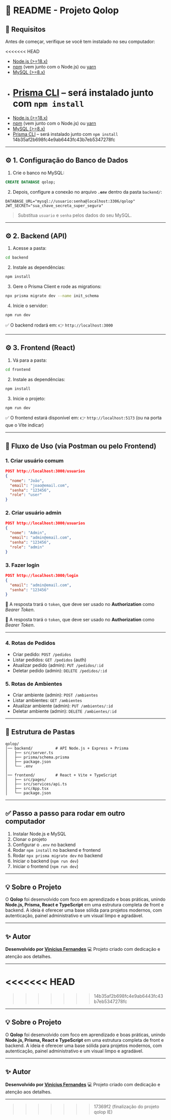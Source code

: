 # 📘 README - Projeto Qolop

## 📌 Requisitos

Antes de começar, verifique se você tem instalado no seu computador:

<<<<<<< HEAD

- [Node.js (>=18.x)](https://nodejs.org/en/)
- [npm](https://www.npmjs.com/) (vem junto com o Node.js) ou [yarn](https://yarnpkg.com/)
- [MySQL (>=8.x)](https://dev.mysql.com/downloads/mysql/)
- # [Prisma CLI](https://www.prisma.io/docs/concepts/components/prisma-cli) – será instalado junto com `npm install`

* [Node.js (>=18.x)](https://nodejs.org/en/)
* [npm](https://www.npmjs.com/) (vem junto com o Node.js) ou [yarn](https://yarnpkg.com/)
* [MySQL (>=8.x)](https://dev.mysql.com/downloads/mysql/)
* [Prisma CLI](https://www.prisma.io/docs/concepts/components/prisma-cli) – será instalado junto com `npm install`
  14b35af2b698fc4e9ab6443fc43b7eb5347278fc

---

## ⚙️ 1. Configuração do Banco de Dados

1. Crie o banco no MySQL:

```sql
CREATE DATABASE qolop;
```

2. Depois, configure a conexão no arquivo **`.env`** dentro da pasta `backend/`:

```env
DATABASE_URL="mysql://usuario:senha@localhost:3306/qolop"
JWT_SECRET="sua_chave_secreta_super_segura"
```

> Substitua `usuario` e `senha` pelos dados do seu MySQL.

---

## ⚙️ 2. Backend (API)

1. Acesse a pasta:

```bash
cd backend
```

2. Instale as dependências:

```bash
npm install
```

3. Gere o Prisma Client e rode as migrations:

```bash
npx prisma migrate dev --name init_schema
```

4. Inicie o servidor:

```bash
npm run dev
```

✅ O backend rodará em:
👉 `http://localhost:3000`

---

## ⚙️ 3. Frontend (React)

1. Vá para a pasta:

```bash
cd frontend
```

2. Instale as dependências:

```bash
npm install
```

3. Inicie o projeto:

```bash
npm run dev
```

✅ O frontend estará disponível em:
👉 `http://localhost:5173` (ou na porta que o Vite indicar)

---

## 🚀 Fluxo de Uso (via Postman ou pelo Frontend)

### 1. Criar usuário comum

```json
POST http://localhost:3000/usuarios
{
  "nome": "João",
  "email": "joao@email.com",
  "senha": "123456",
  "role": "user"
}
```

### 2. Criar usuário admin

```json
POST http://localhost:3000/usuarios
{
  "nome": "Admin",
  "email": "admin@email.com",
  "senha": "123456",
  "role": "admin"
}
```

### 3. Fazer login

```json
POST http://localhost:3000/login
{
  "email": "admin@email.com",
  "senha": "123456"
}
```

🔑 A resposta trará o `token`, que deve ser usado no **Authorization** como _Bearer Token_.

🔑 A resposta trará o `token`, que deve ser usado no **Authorization** como _Bearer Token_.

---

### 4. Rotas de Pedidos

- Criar pedido: `POST /pedidos`
- Listar pedidos: `GET /pedidos` (auth)
- Atualizar pedido (admin): `PUT /pedidos/:id`
- Deletar pedido (admin): `DELETE /pedidos/:id`

### 5. Rotas de Ambientes

- Criar ambiente (admin): `POST /ambientes`
- Listar ambientes: `GET /ambientes`
- Atualizar ambiente (admin): `PUT /ambientes/:id`
- Deletar ambiente (admin): `DELETE /ambientes/:id`

---

## 📂 Estrutura de Pastas

```
qolop/
│── backend/          # API Node.js + Express + Prisma
│   ├── src/server.ts
│   ├── prisma/schema.prisma
│   ├── package.json
│   └── .env
│
│── frontend/         # React + Vite + TypeScript
│   ├── src/pages/
│   ├── src/services/api.ts
│   ├── src/App.tsx
│   └── package.json
```

---

## ✅ Passo a passo para rodar em outro computador

1. Instalar Node.js e MySQL
2. Clonar o projeto
3. Configurar o `.env` no backend
4. Rodar `npm install` no backend e frontend
5. Rodar `npx prisma migrate dev` no backend
6. Iniciar o backend (`npm run dev`)
7. Iniciar o frontend (`npm run dev`)

---

## 💡 Sobre o Projeto

O **Qolop** foi desenvolvido com foco em aprendizado e boas práticas, unindo **Node.js, Prisma, React e TypeScript** em uma estrutura completa de front e backend.
A ideia é oferecer uma base sólida para projetos modernos, com autenticação, painel administrativo e um visual limpo e agradável.

---

## ✨ Autor

**Desenvolvido por [Vinícius Fernandes](https://github.com/vinicius77777)**
💻 Projeto criado com dedicação e atenção aos detalhes.

---
<<<<<<< HEAD
=======

> > > > > > > 14b35af2b698fc4e9ab6443fc43b7eb5347278fc

---

## 💡 Sobre o Projeto

O **Qolop** foi desenvolvido com foco em aprendizado e boas práticas, unindo **Node.js, Prisma, React e TypeScript** em uma estrutura completa de front e backend.
A ideia é oferecer uma base sólida para projetos modernos, com autenticação, painel administrativo e um visual limpo e agradável.

---

## ✨ Autor

**Desenvolvido por [Vinícius Fernandes](https://github.com/vinicius77777)**
💻 Projeto criado com dedicação e atenção aos detalhes.

---
>>>>>>> 17369f2 (finalização do projeto qolop IE)

